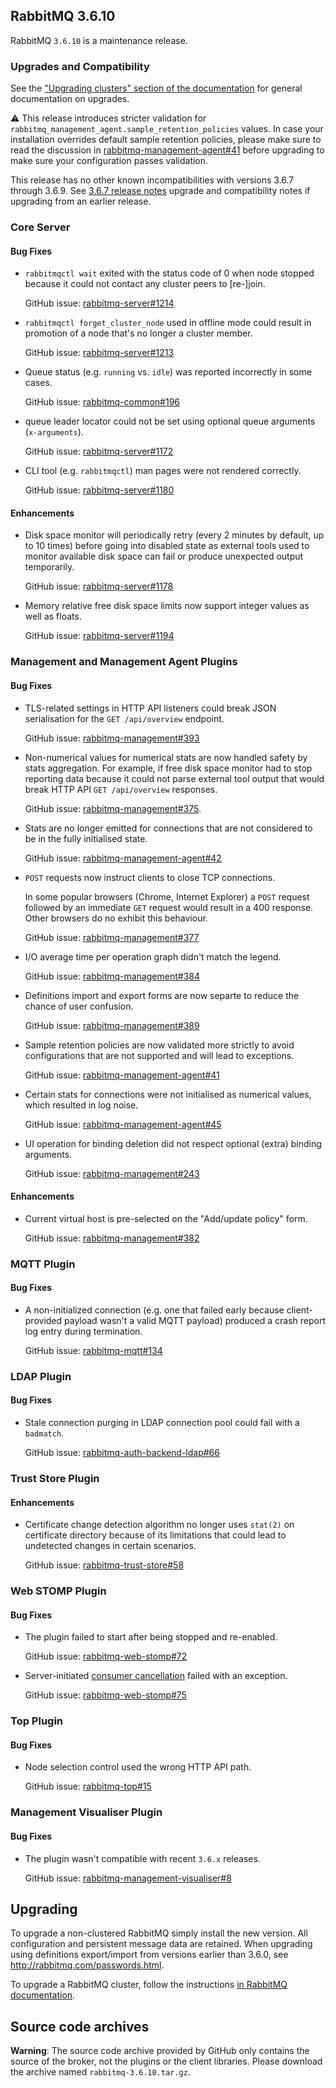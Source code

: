 ## RabbitMQ 3.6.10

RabbitMQ `3.6.10` is a maintenance release.

### Upgrades and Compatibility

See the ["Upgrading clusters" section of the documentation](https://www.rabbitmq.com/clustering.html#upgrading)
for general documentation on upgrades.

:warning: This release introduces stricter validation for `rabbitmq_management_agent.sample_retention_policies` values.
In case your installation overrides default sample retention policies, please make sure to read
the discussion in [rabbitmq-management-agent#41](https://github.com/rabbitmq/rabbitmq-management-agent/issues/41) before
upgrading to make sure your configuration passes validation.

This release has no other known incompatibilities with versions 3.6.7 through 3.6.9. See [3.6.7 release notes](https://github.com/rabbitmq/rabbitmq-server/releases/tag/rabbitmq_v3_6_7)
upgrade and compatibility notes if upgrading from an earlier release.


### Core Server

#### Bug Fixes

 * `rabbitmqctl wait` exited with the status code of 0 when node stopped because it could
    not contact any cluster peers to [re-]join.

    GitHub issue: [rabbitmq-server#1214](https://github.com/rabbitmq/rabbitmq-server/issues/1214)

 * `rabbitmqctl forget_cluster_node` used in offline mode could result in promotion of a node that's no longer a cluster member.

    GitHub issue: [rabbitmq-server#1213](https://github.com/rabbitmq/rabbitmq-server/issues/1213)

 * Queue status (e.g. `running` vs. `idle`) was reported incorrectly in some cases.

    GitHub issue: [rabbitmq-common#196](https://github.com/rabbitmq/rabbitmq-common/issues/196)

 * queue leader locator could not be set using optional queue arguments (`x-arguments`).

   GitHub issue: [rabbitmq-server#1172](https://github.com/rabbitmq/rabbitmq-server/issues/1172)

 * CLI tool (e.g. `rabbitmqctl`) man pages were not rendered correctly.

   GitHub issue: [rabbitmq-server#1180](https://github.com/rabbitmq/rabbitmq-server/issues/1180)

#### Enhancements

 * Disk space monitor will periodically retry (every 2 minutes by default, up to 10 times)
   before going into disabled state as external tools used to monitor available disk space
   can fail or produce unexpected output temporarily.

   GitHub issue: [rabbitmq-server#1178](https://github.com/rabbitmq/rabbitmq-server/issues/1178)

 * Memory relative free disk space limits now support integer values as well as floats.

   GitHub issue: [rabbitmq-server#1194](https://github.com/rabbitmq/rabbitmq-server/issues/1194)


### Management and Management Agent Plugins

#### Bug Fixes

 * TLS-related settings in HTTP API listeners could break JSON serialisation for the `GET /api/overview` endpoint.

   GitHub issue: [rabbitmq-management#393](https://github.com/rabbitmq/rabbitmq-management/issues/393)

 * Non-numerical values for numerical stats are now handled safety by stats aggregation. For example, if
   free disk space monitor had to stop reporting data because it could not parse external tool output
   that would break HTTP API `GET /api/overview` responses.

   GitHub issue: [rabbitmq-management#375](https://github.com/rabbitmq/rabbitmq-management/issues/375).

 * Stats are no longer emitted for connections that are not considered to be in the fully initialised
   state.

   GitHub issue: [rabbitmq-management-agent#42](https://github.com/rabbitmq/rabbitmq-management-agent/issues/42)

 * `POST` requests now instruct clients to close TCP connections.

    In some popular browsers (Chrome, Internet Explorer) a `POST` request followed by an immediate `GET` request
    would result in a 400 response. Other browsers do no exhibit this behaviour.

    GitHub issue: [rabbitmq-management#377](https://github.com/rabbitmq/rabbitmq-management/issues/377)

 * I/O average time per operation graph didn't match the legend.

    GitHub issue: [rabbitmq-management#384](https://github.com/rabbitmq/rabbitmq-management/issues/384)

 *  Definitions import and export forms are now separte to reduce the chance of user confusion.

    GitHub issue: [rabbitmq-management#389](https://github.com/rabbitmq/rabbitmq-management/issues/389)

 * Sample retention policies are now validated more strictly to avoid configurations that
   are not supported and will lead to exceptions.

   GitHub issue: [rabbitmq-management-agent#41](https://github.com/rabbitmq/rabbitmq-management-agent/issues/41)

 * Certain stats for connections were not initialised as numerical values, which resulted in log noise.

   GitHub issue: [rabbitmq-management-agent#45](https://github.com/rabbitmq/rabbitmq-management-agent/issues/45)

 * UI operation for binding deletion did not respect optional (extra) binding arguments.

   GitHub issue: [rabbitmq-management#243](https://github.com/rabbitmq/rabbitmq-management/issues/243)

#### Enhancements

 * Current virtual host is pre-selected on the "Add/update policy" form.

   GitHub issue: [rabbitmq-management#382](https://github.com/rabbitmq/rabbitmq-management/issues/382)


### MQTT Plugin

#### Bug Fixes

 * A non-initialized connection (e.g. one that failed early because client-provided
   payload wasn't a valid MQTT payload) produced a crash report log entry during termination.

   GitHub issue: [rabbitmq-mqtt#134](https://github.com/rabbitmq/rabbitmq-mqtt/issues/134)


### LDAP Plugin

#### Bug Fixes

 * Stale connection purging in LDAP connection pool could fail
   with a `badmatch`.

   GitHub issue: [rabbitmq-auth-backend-ldap#66](https://github.com/rabbitmq/rabbitmq-auth-backend-ldap/issues/66)


### Trust Store Plugin

#### Enhancements

 * Certificate change detection algorithm no longer uses `stat(2)` on certificate directory because
   of its limitations that could lead to undetected changes in certain scenarios.

   GitHub issue: [rabbitmq-trust-store#58](https://github.com/rabbitmq/rabbitmq-trust-store/issues/58)


### Web STOMP Plugin

#### Bug Fixes

 * The plugin failed to start after being stopped and re-enabled.

   GitHub issue: [rabbitmq-web-stomp#72](https://github.com/rabbitmq/rabbitmq-web-stomp/issues/72)

 * Server-initiated [consumer cancellation](https://www.rabbitmq.com/consumer-cancel.html) failed with
   an exception.

   GitHub issue: [rabbitmq-web-stomp#75](https://github.com/rabbitmq/rabbitmq-web-stomp/issues/75)


### Top Plugin

#### Bug Fixes

 * Node selection control used the wrong HTTP API path.

   GitHub issue: [rabbitmq-top#15](https://github.com/rabbitmq/rabbitmq-top/issues/15)


### Management Visualiser Plugin

#### Bug Fixes

  * The plugin wasn't compatible with recent `3.6.x` releases.

    GitHub issue: [rabbitmq-management-visualiser#8](https://github.com/rabbitmq/rabbitmq-management-visualiser/issues/8)



## Upgrading

To upgrade a non-clustered RabbitMQ simply install the new version. All configuration and persistent message data are retained. When upgrading using definitions export/import from versions earlier than 3.6.0, see http://rabbitmq.com/passwords.html.

To upgrade a RabbitMQ cluster, follow the instructions [in RabbitMQ documentation](https://www.rabbitmq.com/clustering.html#upgrading).

## Source code archives

**Warning**: The source code archive provided by GitHub only contains the source of the broker,
not the plugins or the client libraries. Please download the archive named `rabbitmq-3.6.10.tar.gz`.

